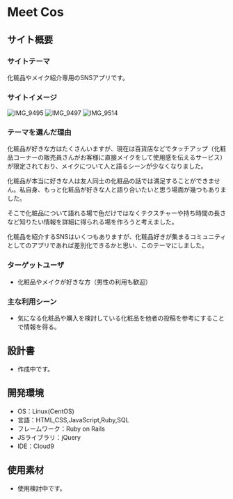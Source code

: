# Meet Cos

## サイト概要
### サイトテーマ

化粧品やメイク紹介専用のSNSアプリです。

### サイトイメージ
![IMG_9495](https://user-images.githubusercontent.com/100674792/179508945-3b673300-5c36-492f-ae52-bcd9aa476494.jpg)
![IMG_9497](https://user-images.githubusercontent.com/100674792/179509250-eff5ed9c-e353-4aab-bb35-bea75ff5bd9c.jpg)
![IMG_9514](https://user-images.githubusercontent.com/100674792/179509309-fa2904ac-f701-438a-bfd4-806fcfc45b04.jpg)


### テーマを選んだ理由

化粧品が好きな方はたくさんいますが、現在は百貨店などでタッチアップ（化粧品コーナーの販売員さんがお客様に直接メイクをして使用感を伝えるサービス）が限定されており、メイクについて人と語るシーンが少なくなりました。

化粧品が本当に好きな人は友人同士の化粧品の話では満足することができません。私自身、もっと化粧品が好きな人と語り合いたいと思う場面が幾つもありました。

そこで化粧品について語れる場で色だけではなくテクスチャーや持ち時間の長さなど知りたい情報を詳細に得られる場を作ろうと考えました。

化粧品を紹介するSNSはいくつもありますが、化粧品好きが集まるコミュニティとしてのアプリであれば差別化できるかと思い、このテーマにしました。

### ターゲットユーザ
- 化粧品やメイクが好きな方（男性の利用も歓迎）

### 主な利用シーン

- 気になる化粧品や購入を検討している化粧品を他者の投稿を参考にすることで情報を得る。

## 設計書
- 作成中です。

## 開発環境
- OS：Linux(CentOS)
- 言語：HTML,CSS,JavaScript,Ruby,SQL
- フレームワーク：Ruby on Rails
- JSライブラリ：jQuery
- IDE：Cloud9

## 使用素材
- 使用検討中です。